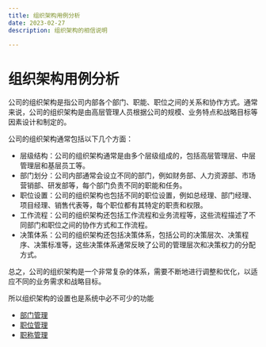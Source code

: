 ```yaml
---
title: 组织架构用例分析
date: 2023-02-27
description: 组织架构的相信说明

---
```


# 组织架构用例分析

公司的组织架构是指公司内部各个部门、职能、职位之间的关系和协作方式。通常来说，公司的组织架构是由高层管理人员根据公司的规模、业务特点和战略目标等因素设计和制定的。

公司的组织架构通常包括以下几个方面：

* 层级结构：公司的组织架构通常是由多个层级组成的，包括高层管理层、中层管理层和基层员工等。
* 部门划分：公司内部通常会设立不同的部门，例如财务部、人力资源部、市场营销部、研发部等，每个部门负责不同的职能和任务。
* 职位设置：公司的组织架构也包括不同的职位设置，例如总经理、部门经理、项目经理、销售代表等，每个职位都有其特定的职责和权限。
* 工作流程：公司的组织架构还包括工作流程和业务流程等，这些流程描述了不同部门和职位之间的协作方式和工作流程。
* 决策体系：公司的组织架构还包括决策体系，包括公司的决策层次、决策程序、决策标准等，这些决策体系通常反映了公司的管理层次和决策权力的分配方式。

总之，公司的组织架构是一个非常复杂的体系，需要不断地进行调整和优化，以适应不同的业务需求和战略目标。

所以组织架构的设置也是系统中必不可少的功能

* [部门管理](./department.md)
* [职位管理](./position.md)
* [职称管理](./title.md)